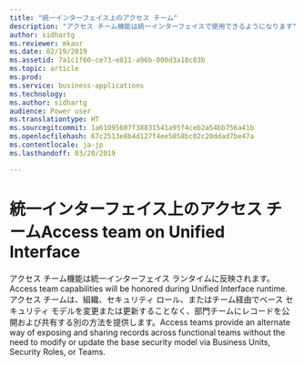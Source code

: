 ```yaml
---
title: "統一インターフェイス上のアクセス チーム"
description: "アクセス チーム機能は統一インターフェイスで使用できるようになります"
author: sidhartg
ms.reviewer: mkaur
ms.date: 02/19/2019
ms.assetid: 7a1c1f60-ce73-e811-a96b-000d3a18c83b
ms.topic: article
ms.prod: 
ms.service: business-applications
ms.technology: 
ms.author: sidhartg
audience: Power user
ms.translationtype: HT
ms.sourcegitcommit: 1a61095607f38831541a95f4ceb2a54bb756a41b
ms.openlocfilehash: 67c2513e8b4d127f4ee5058bc02c20ddad7be47a
ms.contentlocale: ja-jp
ms.lasthandoff: 03/20/2019

---
```

# <a name="access-team-on-unified-interface"></a><span data-ttu-id="25969-103">統一インターフェイス上のアクセス チーム</span><span class="sxs-lookup"><span data-stu-id="25969-103">Access team on Unified Interface</span></span>




<span data-ttu-id="25969-104">アクセス チーム機能は統一インターフェイス ランタイムに反映されます。</span><span class="sxs-lookup"><span data-stu-id="25969-104">Access team capabilities will be honored during Unified Interface runtime.</span></span> <span data-ttu-id="25969-105">アクセス チームは、組織、セキュリティ ロール、またはチーム経由でベース セキュリティ モデルを変更または更新することなく、部門チームにレコードを公開および共有する別の方法を提供します。</span><span class="sxs-lookup"><span data-stu-id="25969-105">Access teams provide an alternate way of exposing and sharing records across functional teams without the need to modify or update the base security model via Business Units, Security Roles, or Teams.</span></span>
